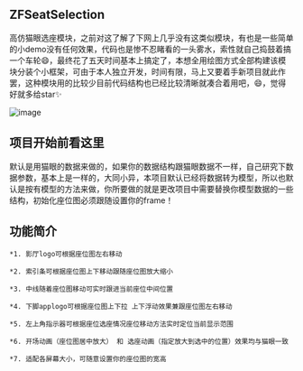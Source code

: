 

## ZFSeatSelection

   高仿猫眼选座模块，之前对这了解了下网上几乎没有这类似模块，有也是一些简单的小demo没有任何效果，代码也是惨不忍睹看的一头雾水，索性就自己捣鼓着搞一个车轮😄，最终花了五天时间基本上搞定了，本想全用绘图方式全部构建该模块分装个小框架，可由于本人独立开发，时间有限，马上又要着手新项目就此作罢，这种模块用的比较少目前代码结构也已经比较清晰就凑合着用吧，😄，觉得好就多给star✨

![image](https://github.com/ZFbaby/ZFSeatsSelection/blob/master/ZFSeatsSelection/仿猫眼gif1.gif?raw=true)

## 项目开始前看这里

默认是用猫眼的数据来做的，如果你的数据结构跟猫眼数据不一样，自己研究下数据参数，基本上是一样的，大同小异，本项目默认已经将数据转为模型，所以也默认是按有模型的方法来做，你所要做的就是更改项目中需要替换你模型数据的一些结构，初始化座位图必须跟随设置你的frame！


## 功能简介
   
    *1. 影厅logo可根据座位图左右移动
     
    *2. 索引条可根据座位图上下移动跟随座位图放大缩小
    
    *3. 中线随着座位图移动可实时跟进当前座位中间位置
    
    *4. 下脚applogo可根据座位图上下拉 上下浮动效果兼跟座位图左右移动
    
    *5. 左上角指示器可根据座位选座情况座位移动方法实时定位当前显示范围 
    
    *6. 开场动画（座位图居中放大） 和 选座动画（指定放大到选中的位置）效果均与猫眼一致
    
    *7. 适配各屏幕大小，可随意设置你的座位图的宽高
 
